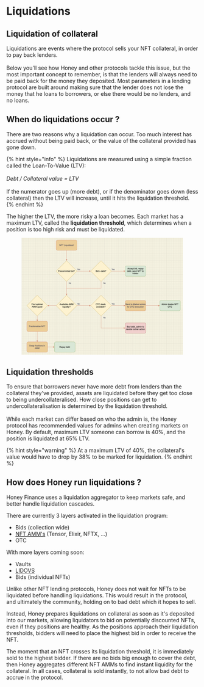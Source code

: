 # Liquidations

## Liquidation of collateral

Liquidations are events where the protocol sells your NFT collateral, in order to pay back lenders.\
\
Below you'll see how Honey and other protocols tackle this issue, but the most important concept to remember, is that the lenders will always need to be paid back for the money they deposited. Most parameters in a lending protocol are built around making sure that the lender does not lose the money that he loans to borrowers, or else there would be no lenders, and no loans.

## When do liquidations occur ?

There are two reasons why a liquidation can occur. Too much interest has accrued without being paid back, or the value of the collateral provided has gone down.

{% hint style="info" %}
Liquidations are measured using a simple fraction called the Loan-To-Value (LTV):\
\
_Debt / Collateral value = LTV_\
\
If the numerator goes up (more debt), or if the denominator goes down (less collateral) then the LTV will increase, until it hits the liquidation threshold.
{% endhint %}

The higher the LTV, the more risky a loan becomes. Each market has a maximum LTV, called the **liquidation threshold**, which determines when a position is too high risk and must be liquidated.

<figure><img src="../.gitbook/assets/image (5) (1).png" alt=""><figcaption></figcaption></figure>

## Liquidation thresholds

To ensure that borrowers never have more debt from lenders than the collateral they've provided, assets are liquidated before they get too close to being undercollateralised. How close positions can get to undercollateralisation is determined by the liquidation threshold.\
\
While each market can differ based on who the admin is, the Honey protocol has recommended values for admins when creating markets on Honey. By default, maximum LTV someone can borrow is 40%, and the position is liquidated at 65% LTV.

{% hint style="warning" %}
At a maximum LTV of 40%, the collateral's value would have to drop by 38% to be marked for liquidation.
{% endhint %}

## How does Honey run liquidations ?

Honey Finance uses a liquidation aggregator to keep markets safe, and better handle liquidation cascades.

There are currently 3 layers activated in the liquidation program:

* Bids (collection wide)
* [NFT AMM's](https://tomjpandolfi.medium.com/understanding-nft-amms-831e90596c56) (Tensor, Elixir, NFTX, ...)
* OTC

With more layers coming soon:

* Vaults
* [LIDOVS](http://tomjpandolfi.com/whitepapers/lidov.html)
* Bids (individual NFTs)

Unlike other NFT lending protocols, Honey does not wait for NFTs to be liquidated before handling liquidations. This would result in the protocol, and ultimately the community, holding on to bad debt which it hopes to sell.

Instead, Honey prepares liquidations on collateral as soon as it's deposited into our markets, allowing liquidators to bid on potentially discounted NFTs, even if they positions are healthy. As the positions approach their liquidation thresholds, bidders will need to place the highest bid in order to receive the NFT.

The moment that an NFT crosses its liquidation threshold, it is immediately sold to the highest bidder. If there are no bids big enough to cover the debt, then Honey aggregates different NFT AMMs to find instant liquidity for the collateral. In all cases, collateral is sold instantly, to not allow bad debt to accrue in the protocol.
